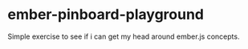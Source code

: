 ember-pinboard-playground
=========================

Simple exercise to see if i can get my head around ember.js concepts.